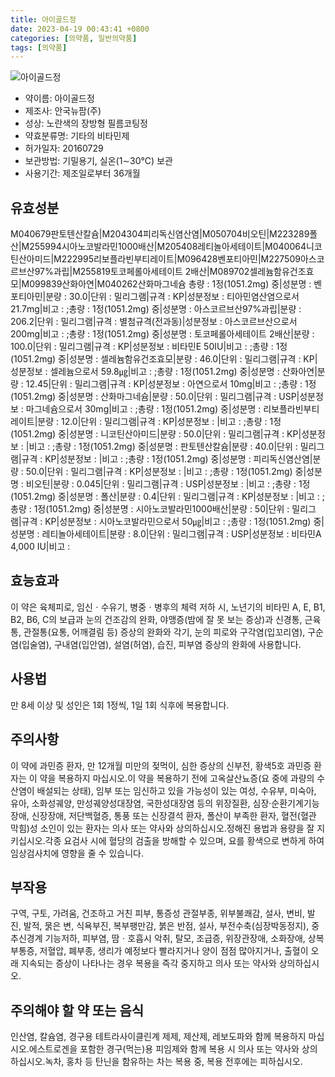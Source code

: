 ```yaml
---
title: 아이골드정
date: 2023-04-19 00:43:41 +0800
categories: [의약품, 일반의약품]
tags: [의약품]
---
```

![아이골드정](https://nedrug.mfds.go.kr/pbp/cmn/itemImageDownload/147618960468200078)

- 약이름: 아이골드정
- 제조사: 안국뉴팜(주)
- 성상: 노란색의 장방형 필름코팅정
- 약효분류명: 기타의 비타민제
- 허가일자: 20160729
- 보관방법: 기밀용기, 실온(1∼30℃) 보관
- 사용기간: 제조일로부터 36개월
## 유효성분
M040679판토텐산칼슘|M204304피리독신염산염|M050704비오틴|M223289폴산|M255994시아노코발라민1000배산|M205408레티놀아세테이트|M040064니코틴산아미드|M222995리보플라빈부티레이트|M096428벤포티아민|M227509아스코르브산97%과립|M255819토코페롤아세테이트 2배산|M089702셀레늄함유건조효모|M099839산화아연|M040262산화마그네슘
총량 : 1정(1051.2mg) 중|성분명 : 벤포티아민|분량 : 30.0|단위 : 밀리그램|규격 : KP|성분정보 : 티아민염산염으로서 21.7mg|비고 : ;총량 : 1정(1051.2mg) 중|성분명 : 아스코르브산97%과립|분량 : 206.2|단위 : 밀리그램|규격 : 별첨규격(전과동)|성분정보 : 아스코르브산으로서 200mg|비고 : ;총량 : 1정(1051.2mg) 중|성분명 : 토코페롤아세테이트 2배산|분량 : 100.0|단위 : 밀리그램|규격 : KP|성분정보 : 비타민E 50IU|비고 : ;총량 : 1정(1051.2mg) 중|성분명 : 셀레늄함유건조효모|분량 : 46.0|단위 : 밀리그램|규격 : KP|성분정보 : 셀레늄으로서 59.8㎍|비고 : ;총량 : 1정(1051.2mg) 중|성분명 : 산화아연|분량 : 12.45|단위 : 밀리그램|규격 : KP|성분정보 : 아연으로서 10mg|비고 : ;총량 : 1정(1051.2mg) 중|성분명 : 산화마그네슘|분량 : 50.0|단위 : 밀리그램|규격 : USP|성분정보 : 마그네슘으로서 30mg|비고 : ;총량 : 1정(1051.2mg) 중|성분명 : 리보플라빈부티레이트|분량 : 12.0|단위 : 밀리그램|규격 : KP|성분정보 : |비고 : ;총량 : 1정(1051.2mg) 중|성분명 : 니코틴산아미드|분량 : 50.0|단위 : 밀리그램|규격 : KP|성분정보 : |비고 : ;총량 : 1정(1051.2mg) 중|성분명 : 판토텐산칼슘|분량 : 40.0|단위 : 밀리그램|규격 : KP|성분정보 : |비고 : ;총량 : 1정(1051.2mg) 중|성분명 : 피리독신염산염|분량 : 50.0|단위 : 밀리그램|규격 : KP|성분정보 : |비고 : ;총량 : 1정(1051.2mg) 중|성분명 : 비오틴|분량 : 0.045|단위 : 밀리그램|규격 : USP|성분정보 : |비고 : ;총량 : 1정(1051.2mg) 중|성분명 : 폴산|분량 : 0.4|단위 : 밀리그램|규격 : KP|성분정보 : |비고 : ;총량 : 1정(1051.2mg) 중|성분명 : 시아노코발라민1000배산|분량 : 50|단위 : 밀리그램|규격 : KP|성분정보 : 시아노코발라민으로서 50㎍|비고 : ;총량 : 1정(1051.2mg) 중|성분명 : 레티놀아세테이트|분량 : 8.0|단위 : 밀리그램|규격 : USP|성분정보 : 비타민A 4,000 IU|비고 :
## 효능효과
이 약은 육체피로, 임신ㆍ수유기, 병중ㆍ병후의 체력 저하 시, 노년기의 비타민 A, E, B1, B2, B6, C의 보급과 눈의 건조감의 완화, 야맹증(밤에 잘 못 보는 증상)과 신경통, 근육통, 관절통(요통, 어깨결림 등) 증상의 완화와 각기, 눈의 피로와 구각염(입꼬리염), 구순염(입술염), 구내염(입안염), 설염(허염), 습진, 피부염 증상의 완화에 사용합니다.
## 사용법
만 8세 이상 및 성인은 1회 1정씩, 1일 1회 식후에 복용합니다.
## 주의사항
이 약에 과민증 환자, 만 12개월 미만의 젖먹이, 심한 증상의 신부전, 황색5호 과민증 환자는 이 약을 복용하지 마십시오.이 약을 복용하기 전에 고옥살산뇨증(요 중에 과량의 수산염이 배설되는 상태), 임부 또는 임신하고 있을 가능성이 있는 여성, 수유부, 미숙아, 유아, 소화성궤양, 만성궤양성대장염, 국한성대장염 등의 위장질환, 심장·순환기계기능 장애, 신장장애, 저단백혈증, 통풍 또는 신장결석 환자, 폴산이 부족한 환자, 혈전(혈관 막힘)성 소인이 있는 환자는 의사 또는 약사와 상의하십시오.정해진 용법과 용량을 잘 지키십시오.각종 요검사 시에 혈당의 검출을 방해할 수 있으며, 요를 황색으로 변하게 하여 임상검사치에 영향을 줄 수 있습니다.
## 부작용
구역, 구토, 가려움, 건조하고 거친 피부, 통증성 관절부종, 위부불쾌감, 설사, 변비, 발진, 발적, 묽은 변, 식욕부진, 복부팽만감, 붉은 반점, 설사, 부전수축(심장박동정지), 중추신경계 기능저하, 피부염, 땀ㆍ호흡시 악취, 탈모, 조급증, 위장관장애, 소화장애, 상복부통증, 저혈압, 폐부종, 생리가 예정보다 빨라지거나 양이 점점 많아지거나, 출혈이 오래 지속되는 증상이 나타나는 경우 복용을 즉각 중지하고 의사 또는 약사와 상의하십시오.
## 주의해야 할 약 또는 음식
인산염, 칼슘염, 경구용 테트라사이클린계 제제, 제산제, 레보도파와 함께 복용하지 마십시오.에스트로겐을 포함한 경구(먹는)용 피임제와 함께 복용 시 의사 또는 약사와 상의하십시오.녹차, 홍차 등 탄닌을 함유하는 차는 복용 중, 복용 전후에는 피하십시오.
